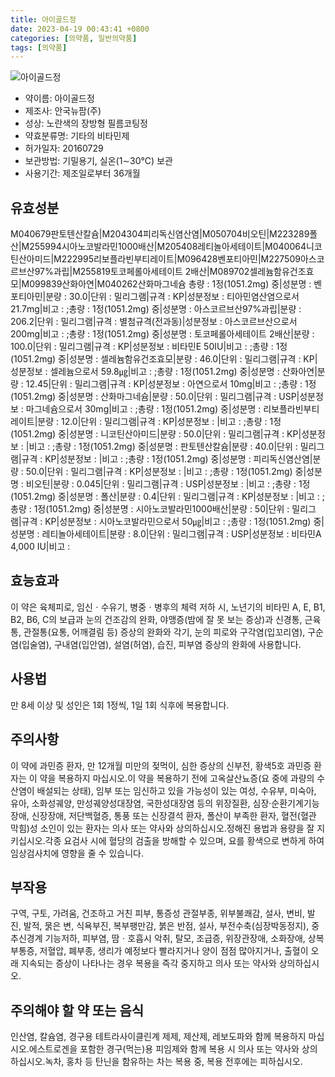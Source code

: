 ```yaml
---
title: 아이골드정
date: 2023-04-19 00:43:41 +0800
categories: [의약품, 일반의약품]
tags: [의약품]
---
```

![아이골드정](https://nedrug.mfds.go.kr/pbp/cmn/itemImageDownload/147618960468200078)

- 약이름: 아이골드정
- 제조사: 안국뉴팜(주)
- 성상: 노란색의 장방형 필름코팅정
- 약효분류명: 기타의 비타민제
- 허가일자: 20160729
- 보관방법: 기밀용기, 실온(1∼30℃) 보관
- 사용기간: 제조일로부터 36개월
## 유효성분
M040679판토텐산칼슘|M204304피리독신염산염|M050704비오틴|M223289폴산|M255994시아노코발라민1000배산|M205408레티놀아세테이트|M040064니코틴산아미드|M222995리보플라빈부티레이트|M096428벤포티아민|M227509아스코르브산97%과립|M255819토코페롤아세테이트 2배산|M089702셀레늄함유건조효모|M099839산화아연|M040262산화마그네슘
총량 : 1정(1051.2mg) 중|성분명 : 벤포티아민|분량 : 30.0|단위 : 밀리그램|규격 : KP|성분정보 : 티아민염산염으로서 21.7mg|비고 : ;총량 : 1정(1051.2mg) 중|성분명 : 아스코르브산97%과립|분량 : 206.2|단위 : 밀리그램|규격 : 별첨규격(전과동)|성분정보 : 아스코르브산으로서 200mg|비고 : ;총량 : 1정(1051.2mg) 중|성분명 : 토코페롤아세테이트 2배산|분량 : 100.0|단위 : 밀리그램|규격 : KP|성분정보 : 비타민E 50IU|비고 : ;총량 : 1정(1051.2mg) 중|성분명 : 셀레늄함유건조효모|분량 : 46.0|단위 : 밀리그램|규격 : KP|성분정보 : 셀레늄으로서 59.8㎍|비고 : ;총량 : 1정(1051.2mg) 중|성분명 : 산화아연|분량 : 12.45|단위 : 밀리그램|규격 : KP|성분정보 : 아연으로서 10mg|비고 : ;총량 : 1정(1051.2mg) 중|성분명 : 산화마그네슘|분량 : 50.0|단위 : 밀리그램|규격 : USP|성분정보 : 마그네슘으로서 30mg|비고 : ;총량 : 1정(1051.2mg) 중|성분명 : 리보플라빈부티레이트|분량 : 12.0|단위 : 밀리그램|규격 : KP|성분정보 : |비고 : ;총량 : 1정(1051.2mg) 중|성분명 : 니코틴산아미드|분량 : 50.0|단위 : 밀리그램|규격 : KP|성분정보 : |비고 : ;총량 : 1정(1051.2mg) 중|성분명 : 판토텐산칼슘|분량 : 40.0|단위 : 밀리그램|규격 : KP|성분정보 : |비고 : ;총량 : 1정(1051.2mg) 중|성분명 : 피리독신염산염|분량 : 50.0|단위 : 밀리그램|규격 : KP|성분정보 : |비고 : ;총량 : 1정(1051.2mg) 중|성분명 : 비오틴|분량 : 0.045|단위 : 밀리그램|규격 : USP|성분정보 : |비고 : ;총량 : 1정(1051.2mg) 중|성분명 : 폴산|분량 : 0.4|단위 : 밀리그램|규격 : KP|성분정보 : |비고 : ;총량 : 1정(1051.2mg) 중|성분명 : 시아노코발라민1000배산|분량 : 50|단위 : 밀리그램|규격 : KP|성분정보 : 시아노코발라민으로서 50㎍|비고 : ;총량 : 1정(1051.2mg) 중|성분명 : 레티놀아세테이트|분량 : 8.0|단위 : 밀리그램|규격 : USP|성분정보 : 비타민A 4,000 IU|비고 :
## 효능효과
이 약은 육체피로, 임신ㆍ수유기, 병중ㆍ병후의 체력 저하 시, 노년기의 비타민 A, E, B1, B2, B6, C의 보급과 눈의 건조감의 완화, 야맹증(밤에 잘 못 보는 증상)과 신경통, 근육통, 관절통(요통, 어깨결림 등) 증상의 완화와 각기, 눈의 피로와 구각염(입꼬리염), 구순염(입술염), 구내염(입안염), 설염(허염), 습진, 피부염 증상의 완화에 사용합니다.
## 사용법
만 8세 이상 및 성인은 1회 1정씩, 1일 1회 식후에 복용합니다.
## 주의사항
이 약에 과민증 환자, 만 12개월 미만의 젖먹이, 심한 증상의 신부전, 황색5호 과민증 환자는 이 약을 복용하지 마십시오.이 약을 복용하기 전에 고옥살산뇨증(요 중에 과량의 수산염이 배설되는 상태), 임부 또는 임신하고 있을 가능성이 있는 여성, 수유부, 미숙아, 유아, 소화성궤양, 만성궤양성대장염, 국한성대장염 등의 위장질환, 심장·순환기계기능 장애, 신장장애, 저단백혈증, 통풍 또는 신장결석 환자, 폴산이 부족한 환자, 혈전(혈관 막힘)성 소인이 있는 환자는 의사 또는 약사와 상의하십시오.정해진 용법과 용량을 잘 지키십시오.각종 요검사 시에 혈당의 검출을 방해할 수 있으며, 요를 황색으로 변하게 하여 임상검사치에 영향을 줄 수 있습니다.
## 부작용
구역, 구토, 가려움, 건조하고 거친 피부, 통증성 관절부종, 위부불쾌감, 설사, 변비, 발진, 발적, 묽은 변, 식욕부진, 복부팽만감, 붉은 반점, 설사, 부전수축(심장박동정지), 중추신경계 기능저하, 피부염, 땀ㆍ호흡시 악취, 탈모, 조급증, 위장관장애, 소화장애, 상복부통증, 저혈압, 폐부종, 생리가 예정보다 빨라지거나 양이 점점 많아지거나, 출혈이 오래 지속되는 증상이 나타나는 경우 복용을 즉각 중지하고 의사 또는 약사와 상의하십시오.
## 주의해야 할 약 또는 음식
인산염, 칼슘염, 경구용 테트라사이클린계 제제, 제산제, 레보도파와 함께 복용하지 마십시오.에스트로겐을 포함한 경구(먹는)용 피임제와 함께 복용 시 의사 또는 약사와 상의하십시오.녹차, 홍차 등 탄닌을 함유하는 차는 복용 중, 복용 전후에는 피하십시오.
